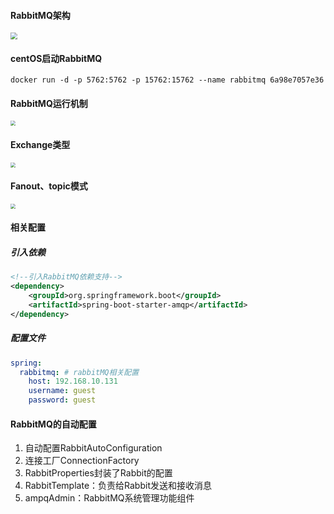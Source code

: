 #### RabbitMQ架构

<img src="C:\Users\Administrator\Desktop\md\Java\spring boot整合篇\image\rabbitMQ.png" style="zoom: 67%;" />

#### centOS启动RabbitMQ

```shell
docker run -d -p 5762:5762 -p 15762:15762 --name rabbitmq 6a98e7057e36
```

#### RabbitMQ运行机制

<img src="C:\Users\Administrator\Desktop\md\Java\spring boot整合篇\image\RabbitMQ运行机制.png" style="zoom:50%;" />

#### Exchange类型

<img src="C:\Users\Administrator\Desktop\md\Java\spring boot整合篇\image\Exchange类型.png" style="zoom:50%;" />

#### Fanout、topic模式

<img src="C:\Users\Administrator\Desktop\md\Java\spring boot整合篇\image\fanout topic模式.png" style="zoom:50%;" />

#### 相关配置

##### 引入依赖

```xml
<!--引入RabbitMQ依赖支持-->
<dependency>
    <groupId>org.springframework.boot</groupId>
    <artifactId>spring-boot-starter-amqp</artifactId>
</dependency>
```

##### 配置文件

```yaml
spring:
  rabbitmq: # rabbitMQ相关配置
    host: 192.168.10.131
    username: guest
    password: guest
```



#### RabbitMQ的自动配置

1. 自动配置RabbitAutoConfiguration
2. 连接工厂ConnectionFactory
3. RabbitProperties封装了Rabbit的配置
4. RabbitTemplate：负责给Rabbit发送和接收消息
5. ampqAdmin：RabbitMQ系统管理功能组件
